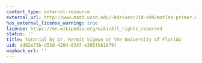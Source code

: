 ```yaml
---
content_type: external-resource
external_url: http://www.math.ucsd.edu/~bdriver/21d-s99/matlab-primer.html
has_external_license_warning: true
license: https://en.wikipedia.org/wiki/All_rights_reserved
status: ''
title: Tutorial by Dr. Kermit Sigmon at the University of Florida
uid: dd82e73b-d53d-4204-8347-e388fbb1879f
wayback_url: ''
---
```

